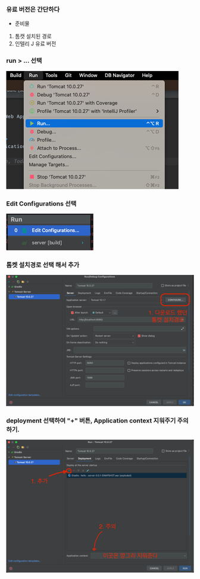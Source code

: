 ### 유료 버전은 간단하다

- 준비물 
1. 톰캣 설치된 경로
2. 인텔리 J 유료 버전

### run > ... 선택 
![](images/b847b688.png)

### Edit Configurations 선택
![](images/2e995ffc.png)

### 톰켓 설치경로 선택 해서 추가
![](images/bb1f35b1.png)

### deployment 선택하여 "+" 버튼, Application context 지워주기 주의하기.
![](images/5c7a3985.png)